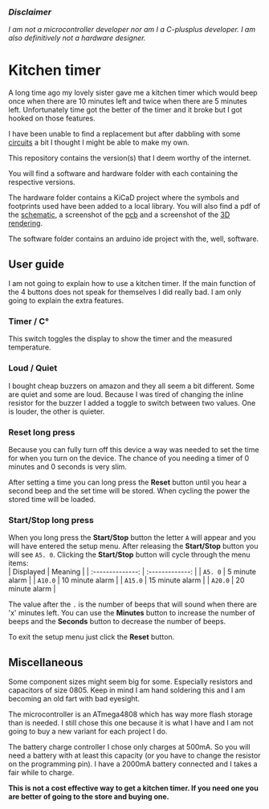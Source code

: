 ### *Disclaimer*
*I am not a microcontroller developer nor am I a C-plusplus developer.  I am also definitively not a hardware designer.*

# Kitchen timer

A long time ago my lovely sister gave me a kitchen timer which would beep once when there are 10 minutes left and twice when there are 5 minutes left.  Unfortunately time got the better of the timer and it broke but I got hooked on those features.

I have been unable to find a replacement but after dabbling with some [circuits](https://github.com/nurk/8-bit-cpu) a bit I thought I might be able to make my own.

This repository contains the version(s) that I deem worthy of the internet.

You will find a software and hardware folder with each containing the respective versions.

The hardware folder contains a KiCaD project where the symbols and footprints used have been added to a local library.  You will also find a pdf of the [schematic](https://github.com/nurk/kitchen_timer/blob/ce0c0dc44edd9d53a935f777b976885855d0056c/hardware/kitchen_timer_6.3/schematic.pdf), a screenshot of the [pcb](https://github.com/nurk/kitchen_timer/blob/ce0c0dc44edd9d53a935f777b976885855d0056c/hardware/kitchen_timer_6.3/pcb.png) and a screenshot of the [3D rendering](https://github.com/nurk/kitchen_timer/blob/ce0c0dc44edd9d53a935f777b976885855d0056c/hardware/kitchen_timer_6.3/3D.png).

The software folder contains an arduino ide project with the, well, software.

## User guide
I am not going to explain how to use a kitchen timer.  If the main function of the 4 buttons does not speak for themselves I did really bad.  I am only going to explain the extra features.

### Timer / C°
This switch toggles the display to show the timer and the measured temperature.

### Loud / Quiet
I bought cheap buzzers on amazon and they all seem a bit different.  Some are quiet and some are loud.  Because I was tired of changing the inline resistor for the buzzer I added a toggle to switch between two values.  One is louder, the other is quieter.

### Reset long press
Because you can fully turn off this device a way was needed to set the time for when you turn on the device.  The chance of you needing a timer of 0 minutes and 0 seconds is very slim.

After setting a time you can long press the **Reset** button until you hear a second beep and the set time will be stored.  When cycling the power the stored time will be loaded.

### Start/Stop long press
When you long press the **Start/Stop** button the letter `A` will appear and you will have entered the setup menu.  After releasing the **Start/Stop** button you will see `A5. 0`.  Clicking the **Start/Stop** button will cycle through the menu items:  
| Displayed        | Meaning         |
| :--------------: | :-------------: |
| `A5. 0`            | 5 minute alarm  |
| `A10.0`            | 10 minute alarm |
| `A15.0`            | 15 minute alarm |
| `A20.0`            | 20 minute alarm |

The value after the `.` is the number of beeps that will sound when there are 'x' minutes left.  You can use the **Minutes** button to increase the number of beeps and the **Seconds** button to decrease the number of beeps.

To exit the setup menu just click the **Reset** button.

## Miscellaneous
Some component sizes might seem big for some.  Especially resistors and capacitors of size 0805.  Keep in mind I am hand soldering this and I am becoming an old fart with bad eyesight.

The microcontroller is an ATmega4808 which has way more flash storage than is needed.  I still chose this one because it is what I have and I am not going to buy a new variant for each project I do.

The battery charge controller I chose only charges at 500mA.  So you will need a battery with at least this capacity (or you have to change the resistor on the programming pin).  I have a 2000mA battery connected and I takes a fair while to charge.

**This is not a cost effective way to get a kitchen timer.  If you need one you are better of going to the store and buying one.**